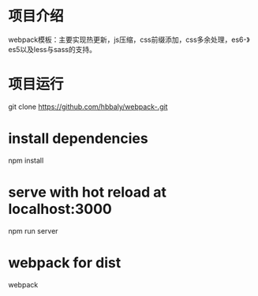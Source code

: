 # 项目介绍
webpack模板：主要实现热更新，js压缩，css前缀添加，css多余处理，es6-》es5以及less与sass的支持。
# 项目运行
git clone https://github.com/hbbaly/webpack-.git  
# install dependencies
npm install

# serve with hot reload at localhost:3000
npm run server

# webpack for dist
webpack
